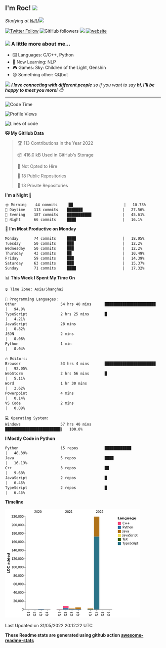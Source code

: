 <!-- <img align='right' src="https://media.giphy.com/media/M9gbBd9nbDrOTu1Mqx/giphy.gif" width="230"> -->
<h2>I'm Roc! <img src="https://media.giphy.com/media/12oufCB0MyZ1Go/giphy.gif" width="50"></h2>
<p><em>Studying at <a href="http://www.nju.edu.cn">NJU</a><img src="https://media.giphy.com/media/WUlplcMpOCEmTGBtBW/giphy.gif" width="50"> 
</em></p>

[![Twitter Follow](https://img.shields.io/twitter/follow/Roc78862980?label=Follow)](https://twitter.com/intent/follow?screen_name=Roc78862980)
![GitHub followers](https://img.shields.io/github/followers/roc136?label=Follow&style=social)
![](https://visitor-badge.glitch.me/badge?page_id=Roc136.Roc136)
[![website](https://img.shields.io/badge/Website-46a2f1.svg?&style=flat-square&logo=Google-Chrome&logoColor=white&link=https://blog.roc136.top)](https://blog.roc136.top)
<!-- ![Waka Readme](https://github.com/anmol098/anmol098/workflows/Waka%20Readme/badge.svg) -->
<!-- [![Linkedin: anmol](https://img.shields.io/badge/-anmol-blue?style=flat-square&logo=Linkedin&logoColor=white&link=https://www.linkedin.com/in/anmol-p-singh/)](https://www.linkedin.com/in/anmol-p-singh/) -->

### <img src="https://media.giphy.com/media/VgCDAzcKvsR6OM0uWg/giphy.gif" width="50"> A little more about me...  

- ⌨️ Languages: C/C++, Python
- 🌱 Now Learning: NLP
- 🎮 Games: Sky: Children of the Light, Genshin
- 😄 Something other: QQbot

<img src="https://media.giphy.com/media/LnQjpWaON8nhr21vNW/giphy.gif" width="60"> <em><b>I love connecting with different people</b> so if you want to say <b>hi, I'll be happy to meet you more!</b> 😊</em>

---
<!--START_SECTION:waka-->
![Code Time](http://img.shields.io/badge/Code%20Time-0%20secs-blue)

![Profile Views](http://img.shields.io/badge/Profile%20Views-0-blue)

![Lines of code](https://img.shields.io/badge/From%20Hello%20World%20I%27ve%20Written-239%20Thousand%20lines%20of%20code-blue)

**🐱 My GitHub Data** 

> 🏆 113 Contributions in the Year 2022
 > 
> 📦 416.0 kB Used in GitHub's Storage 
 > 
> 🚫 Not Opted to Hire
 > 
> 📜 18 Public Repositories 
 > 
> 🔑 13 Private Repositories  
 > 
**I'm a Night 🦉** 

```text
🌞 Morning    44 commits     ██                       |   10.73% 
🌆 Daytime    113 commits    ███████                  |   27.56% 
🌃 Evening    187 commits    ███████████              |   45.61% 
🌙 Night      66 commits     ████                     |   16.1%

```
📅 **I'm Most Productive on Monday** 

```text
Monday       74 commits     ████                     |   18.05% 
Tuesday      50 commits     ███                      |   12.2% 
Wednesday    50 commits     ███                      |   12.2% 
Thursday     43 commits     ██                       |   10.49% 
Friday       59 commits     ███                      |   14.39% 
Saturday     63 commits     ███                      |   15.37% 
Sunday       71 commits     ████                     |   17.32%

```


📊 **This Week I Spent My Time On** 

```text
⌚︎ Time Zone: Asia/Shanghai

💬 Programming Languages: 
Other                    54 hrs 40 mins      ███████████████████████  |   94.8% 
TypeScript               2 hrs 25 mins       █                        |   4.21% 
JavaScript               28 mins                                      |   0.82% 
JSON                     2 mins                                       |   0.08% 
Python                   1 min                                        |   0.04%

🔥 Editors: 
Browser                  53 hrs 4 mins       ███████████████████████  |   92.05% 
WebStorm                 2 hrs 56 mins       █                        |   5.11% 
Word                     1 hr 30 mins                                 |   2.62% 
Powerpoint               4 mins                                       |   0.14% 
VS Code                  2 mins                                       |   0.08%

💻 Operating System: 
Windows                  57 hrs 40 mins      █████████████████████████|   100.0%

```

**I Mostly Code in Python** 

```text
Python                   15 repos            ████████████             |   48.39% 
Java                     5 repos             ████                     |   16.13% 
C++                      3 repos             ██                       |   9.68% 
JavaScript               2 repos             █                        |   6.45% 
TypeScript               2 repos             █                        |   6.45%

```


**Timeline**

![Chart not found](https://raw.githubusercontent.com/Roc136/Roc136/master/charts/bar_graph.png) 


 Last Updated on 31/05/2022 20:12:22 UTC
<!--END_SECTION:waka-->

**These Readme stats are generated using github action [awesome-readme-stats](https://github.com/Roc136/waka-readme-stats)**
